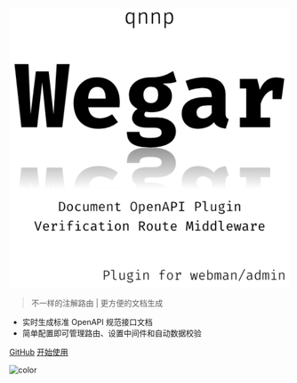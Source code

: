 ![logo](../_media/images/logo.512.png ':size=300')

> 不一样的注解路由 | 更方便的文档生成

* 实时生成标准 OpenAPI 规范接口文档
* 简单配置即可管理路由、设置中间件和自动数据校验

[<span class="icon-mark-github"/> GitHub](https://github.com/qnnp-me/wegar)
[<span class="icon-startup-rocket"/> 开始使用](/zh-cn/QuickStart.md?id=home)

![color](#fff)
